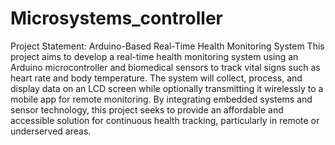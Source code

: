 # Microsystems_controller

Project Statement: Arduino-Based Real-Time Health Monitoring System
This project aims to develop a real-time health monitoring system using an Arduino microcontroller and biomedical sensors to track vital signs such as heart rate and body temperature. The system will collect, process, and display data on an LCD screen while optionally transmitting it wirelessly to a mobile app for remote monitoring. By integrating embedded systems and sensor technology, this project seeks to provide an affordable and accessible solution for continuous health tracking, particularly in remote or underserved areas.
